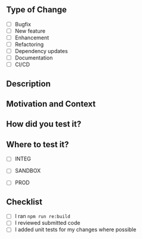 ## Type of Change

<!-- Put an `x` in the boxes that apply -->

- [ ] Bugfix
- [ ] New feature
- [ ] Enhancement
- [ ] Refactoring
- [ ] Dependency updates
- [ ] Documentation
- [ ] CI/CD

## Description

<!-- Describe your changes in detail -->

## Motivation and Context

<!--
Why is this change required? What problem does it solve?
If it fixes an open issue, please link to the issue here.

If you don't have an issue, we'd recommend starting with one first so the PR
can focus on the implementation (unless its an obvious bug or documentation fix
that will have little conversation).
-->

## How did you test it?

<!--
Did you write an integration/unit/API test to verify the code changes?
Or did you test this change manually (provide relevant screenshots)?
-->

## Where to test it?
- [ ] INTEG
- [ ] SANDBOX
- [ ] PROD


## Checklist

<!-- Put an `x` in the boxes that apply -->

- [ ] I ran `npm run re:build`
- [ ] I reviewed submitted code
- [ ] I added unit tests for my changes where possible
